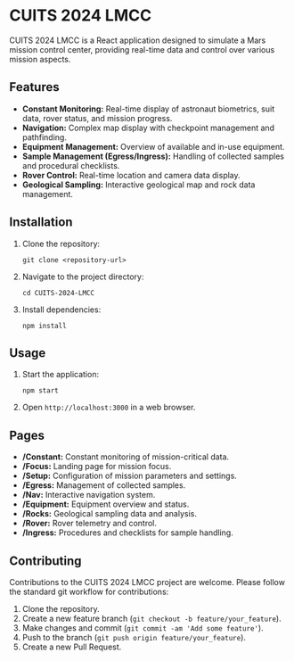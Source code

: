 # CUITS 2024 LMCC

CUITS 2024 LMCC is a React application designed to simulate a Mars mission control center, providing real-time data and control over various mission aspects.

## Features

- **Constant Monitoring:** Real-time display of astronaut biometrics, suit data, rover status, and mission progress.
- **Navigation:** Complex map display with checkpoint management and pathfinding.
- **Equipment Management:** Overview of available and in-use equipment.
- **Sample Management (Egress/Ingress):** Handling of collected samples and procedural checklists.
- **Rover Control:** Real-time location and camera data display.
- **Geological Sampling:** Interactive geological map and rock data management.

## Installation

1. Clone the repository:
   ```
   git clone <repository-url>
   ```
2. Navigate to the project directory:
   ```
   cd CUITS-2024-LMCC
   ```
3. Install dependencies:
   ```
   npm install
   ```

## Usage

1. Start the application:
   ```
   npm start
   ```
2. Open `http://localhost:3000` in a web browser.

## Pages

- **/Constant:** Constant monitoring of mission-critical data.
- **/Focus:** Landing page for mission focus.
- **/Setup:** Configuration of mission parameters and settings.
- **/Egress:** Management of collected samples.
- **/Nav:** Interactive navigation system.
- **/Equipment:** Equipment overview and status.
- **/Rocks:** Geological sampling data and analysis.
- **/Rover:** Rover telemetry and control.
- **/Ingress:** Procedures and checklists for sample handling.

## Contributing

Contributions to the CUITS 2024 LMCC project are welcome. Please follow the standard git workflow for contributions:

1. Clone the repository.
2. Create a new feature branch (`git checkout -b feature/your_feature`).
3. Make changes and commit (`git commit -am 'Add some feature'`).
4. Push to the branch (`git push origin feature/your_feature`).
5. Create a new Pull Request.
